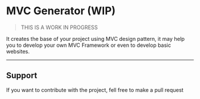 # MVC Generator (WIP)

> THIS IS A WORK IN PROGRESS

It creates the base of your project using MVC design pattern, it may help you to develop your own MVC Framework or even to develop basic websites.

---

## Support

If you want to contribute with the project, fell free to make a pull request